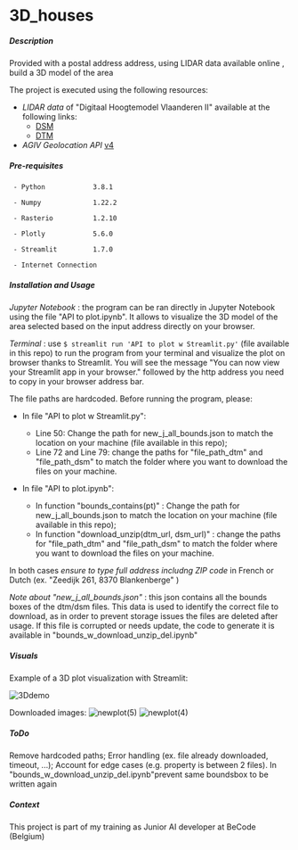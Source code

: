 # 3D_houses

##### Description

Provided with a postal address address, using LIDAR data available online , build a 3D model of the area

The project is executed using the following resources:
- *LIDAR data* of "Digitaal Hoogtemodel Vlaanderen II" available at the following links:
    - [DSM](https://www.geopunt.be/download?container=dhm-vlaanderen-ii-dsm-raster-1m&title=Digitaal%20Hoogtemodel%20Vlaanderen%20II,%20DSM,%20raster,%201m)
    - [DTM](https://www.geopunt.be/download?container=dhm-vlaanderen-ii-dtm-raster-1m&title=Digitaal%20Hoogtemodel%20Vlaanderen%20II,%20DTM,%20raster,%201m)
- *AGIV Geolocation API* [v4](http://loc.geopunt.be/)

##### Pre-requisites
      
     - Python            3.8.1
   
     - Numpy             1.22.2
   
     - Rasterio          1.2.10
   
     - Plotly            5.6.0
   
     - Streamlit         1.7.0
   
     - Internet Connection
      
     
##### Installation and Usage
 
*Jupyter Notebook* : the program can be ran directly in Jupyter Notebook using the file "API to plot.ipynb". It allows to visualize the 3D model of the area selected based on the input address directly on your browser.
  
*Terminal* : use `$ streamlit run 'API to plot w Streamlit.py'` (file available in this repo) to run the program from your terminal and visualize the plot on browser thanks to Streamlit. You will see the message "You can now view your Streamlit app in your browser." followed by the http address you need to copy in your browser address bar.

The file paths are hardcoded. Before running the program, please:

- In file "API to plot w Streamlit.py": 
  - Line 50: Change the path for new_j_all_bounds.json to match the location on your machine (file available in this repo);
  - Line 72 and Line 79: change the paths for "file_path_dtm" and "file_path_dsm" to match the folder where you want to download the files on your machine.

- In file "API to plot.ipynb": 
  - In function "bounds_contains(pt)" : Change the path for new_j_all_bounds.json to match the location on your machine (file available in this repo);
  - In function "download_unzip(dtm_url, dsm_url)" : change the paths for "file_path_dtm" and "file_path_dsm" to match the folder where you want to download the files on your machine.
  
In both cases *ensure to type full address includng ZIP code* in French or Dutch (ex. "Zeedijk 261, 8370 Blankenberge" )

*Note about "new_j_all_bounds.json"* : this json contains all the bounds boxes of the dtm/dsm files. This data is used to identify the correct file to download, as in order to prevent storage issues the files are deleted after usage. If this file is corrupted or needs update, the code to generate it is available in "bounds_w_download_unzip_del.ipynb" 
   
##### Visuals

Example of a 3D plot visualization with Streamlit:

![3Ddemo](https://user-images.githubusercontent.com/90340959/157298742-d478c29c-37d1-403c-b78b-047308c077b5.gif)


Downloaded images:
![newplot(5)](https://user-images.githubusercontent.com/90340959/157256017-407efde0-a8d3-448d-b8af-4b2fc3e96562.png)
![newplot(4)](https://user-images.githubusercontent.com/90340959/157256020-1b6f49fd-b234-4b2e-840e-dcc9cce77ed1.png)


##### ToDo
 
 Remove hardcoded paths;
 Error handling (ex. file already downloaded, timeout, ...);
 Account for edge cases (e.g. property is between 2 files).
 In "bounds_w_download_unzip_del.ipynb"prevent same boundsbox to be written again
 
 
##### Context

This project is part of my training as Junior AI developer at BeCode (Belgium)


